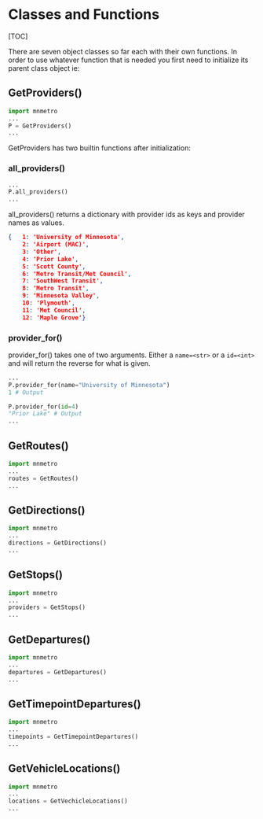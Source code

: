 # Classes and Functions

[TOC]

There are seven object classes so far each with their own functions. In order to use whatever function that is needed you first need to initialize its parent class object ie:

## GetProviders()

```python
import mnmetro
...
P = GetProviders()
...
```

GetProviders has two builtin functions after initialization:

### all_providers()

```python
...
P.all_providers()
...
```

all_providers() returns a dictionary with provider ids as keys and provider names as values.

```json
{   1: 'University of Minnesota',
    2: 'Airport (MAC)',
    3: 'Other',
    4: 'Prior Lake',
    5: 'Scott County',
    6: 'Metro Transit/Met Council',
    7: 'SouthWest Transit',
    8: 'Metro Transit',
    9: 'Minnesota Valley',
    10: 'Plymouth',
    11: 'Met Council',
    12: 'Maple Grove'}
```

### provider_for()

provider_for() takes one of two arguments. Either a `name=<str>` or a `id=<int>` and will return the reverse for what is given.

```python
...
P.provider_for(name="University of Minnesota")
1 # Output

P.provider_for(id=4)
"Prior Lake" # Output
...
```

## GetRoutes()

```python
import mnmetro
...
routes = GetRoutes()
...
```

## GetDirections()

```python
import mnmetro
...
directions = GetDirections()
...
```

## GetStops()

```python
import mnmetro
...
providers = GetStops()
...
```

## GetDepartures()

```python
import mnmetro
...
departures = GetDepartures()
...
```

## GetTimepointDepartures()

```python
import mnmetro
...
timepoints = GetTimepointDepartures()
...
```

## GetVehicleLocations()

```python
import mnmetro
...
locations = GetVechicleLocations()
...
```
